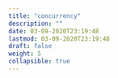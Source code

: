 ```yaml
---
title: "concurrency"
description: ""
date: 03-09-2020T23:19:48
lastmod: 03-09-2020T23:19:48
draft: false
weight: 5
collapsible: true
---
```


                                                